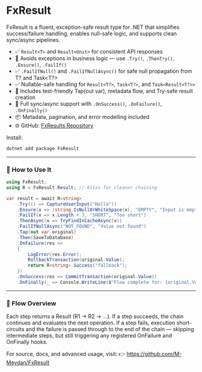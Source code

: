 # FxResult

FxResult is a fluent, exception-safe result type for .NET that simplifies success/failure handling, enables null-safe logic, and supports clean sync/async pipelines.

- ✅ `Result<T>` and `Result<Unit>` for consistent API responses
- 🚫 Avoids exceptions in business logic — use `.Try()`, `.ThenTry()`, `.Ensure()`, `.FailIf()`
- ✅ `.FailIfNull()` and `.FailIfNullAsync()` for safe null propagation from T? and Task<T?>
- ✅ Nullable-safe handling for `Result<T?>`, `Task<T?>`, and `Task<Result<T?>>`
- 🧪 Includes test-friendly Tap(out var), metadata flow, and Try-safe result creation
- 🔄 Full sync/async support with `.OnSuccess()`, `.OnFailure()`, `.OnFinally()`
- 📦 Metadata, pagination, and error modelling included
- 🌐 GitHub: [FxResults Repository](https://github.com/M-Meydan/FxResult)

Install:
```csharp
dotnet add package FxResult
```
---

### 🧩 How to Use It
```csharp
using FxResult;
using R = FxResult.Result; // Alias for cleaner chaining

var result = await R<string>
    .Try(() => CaptureUserInput("Hello"))                              // R1: get input or capture thrown exception
    .Ensure(x => !string.IsNullOrWhiteSpace(x), "EMPTY", "Input is empty") // R2: validate
    .FailIf(x => x.Length < 3, "SHORT", "Too short")                   // R3: fail early on condition
    .ThenAsync(x => TryFindInCacheAsync(x))                            // R4: nullable Task<string?>
    .FailIfNullAsync("NOT_FOUND", "Value not found")                   // R5: null-safe async unwrap
    .Tap(out var original)                                             // R6: capture for rollback/log
    .Then(SaveToDatabase)                                              // R7: simulate saving to DB
    .OnFailure(res =>
    {
        LogError(res.Error);
        RollbackTransaction(original.Value);
        return R<string>.Success("fallback");                          // R8: fallback value
    })
    .OnSuccess(res => CommitTransaction(original.Value))               // R9: commit transaction
    .OnFinally(_ => Console.WriteLine($"Flow complete for: {original.Value}")); // R10: always log
```
 ---
 
### 🔁 Flow Overview
Each step returns a Result<T> (R1 → R2 → ...). If a step succeeds, the chain continues and evaluates the next operation. If a step fails, execution short-circuits and the failure is passed through to the end of the chain — skipping intermediate steps, but still triggering any registered OnFailure and OnFinally hooks.

For source, docs, and advanced usage, visit: 👉 https://github.com/M-Meydan/FxResult

